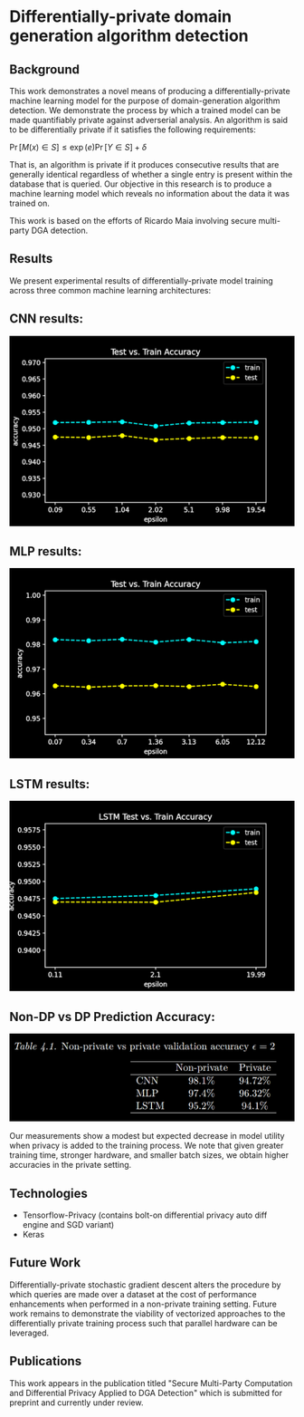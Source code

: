 # Differentially-private domain generation algorithm detection

## Background

This work demonstrates a novel means of producing a differentially-private machine learning model for the purpose of domain-generation algorithm detection. We demonstrate the process by which a trained model can be made quantifiably private against adverserial analysis. An algorithm is said to be differentially private if it satisfies the following requirements:

$\Pr[M(x) \in S] \leq \exp(e) \Pr[Y \in S] + \delta$

That is, an algorithm is private if it produces consecutive results that are generally identical regardless of whether a single entry is present within the database that is queried. Our objective in this research is to produce a machine learning model which reveals no information about the data it was trained on.

This work is based on the efforts of Ricardo Maia involving secure multi-party DGA detection. 

## Results

We present experimental results of differentially-private model training across three common machine learning architectures:

## CNN results:
![CNN Results](./images/CNNaccuracy.jpg)

## MLP results:
![CNN Results](./images/MLPtestVsTrainAccuracyFigure.jpg)

## LSTM results:
![CNN Results](./images/LSTMtestVsTrainAccuracyFigure.jpg)

## Non-DP vs DP Prediction Accuracy:
![CNN Results](./images/acc_chart.jpg)

Our measurements show a modest but expected decrease in model utility when privacy is added to the training process. We note that given greater training time, stronger hardware, and smaller batch sizes, we obtain higher accuracies in the private setting. 

## Technologies

* Tensorflow-Privacy (contains bolt-on differential privacy auto diff engine and SGD variant)
* Keras

## Future Work

Differentially-private stochastic gradient descent alters the procedure by which queries are made over a dataset at the cost of performance enhancements when performed in a non-private training setting. Future work remains to demonstrate the viability of vectorized approaches to the differentially private training process such that parallel hardware can be leveraged. 

## Publications

This work appears in the publication titled "Secure Multi-Party Computation and Differential Privacy Applied to DGA Detection" which is submitted for preprint and currently under review. 

